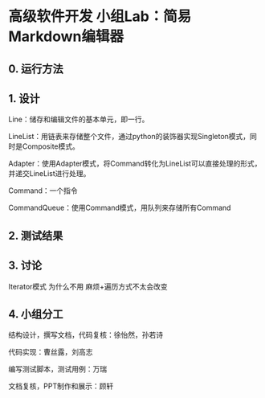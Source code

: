 # 高级软件开发 小组Lab：简易Markdown编辑器

## 0. 运行方法



## 1. 设计

Line：储存和编辑文件的基本单元，即一行。

LineList：用链表来存储整个文件，通过python的装饰器实现Singleton模式，同时是Composite模式。

Adapter：使用Adapter模式，将Command转化为LineList可以直接处理的形式，并递交LineList进行处理。

Command：一个指令

CommandQueue：使用Command模式，用队列来存储所有Command



## 2. 测试结果



## 3. 讨论

Iterator模式 为什么不用 麻烦+遍历方式不太会改变

## 4. 小组分工

结构设计，撰写文档，代码复核：徐怡然，孙若诗

代码实现：曹丝露，刘高志

编写测试脚本，测试用例：万瑞

文档复核，PPT制作和展示：顾轩




